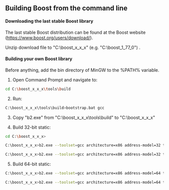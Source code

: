 ## Building Boost from the command line

#### Downloading the last stable Boost library

The last stable Boost distribution can be found at the Boost website (https://www.boost.org/users/download/).

Unzip download file to "C:\boost_x_x_x" (e.g. "C:\boost_1_77_0") .

#### Building your own Boost library

Before anything, add the bin directory of MinGW to the %PATH% variable.

1. Open Command Prompt and navigate to:

```bash
cd C:\boost_x_x_x\tools\build
```
2. Run:

```bash
C:\boost_x_x_x\tools\build>bootstrap.bat gcc
```

3. Copy "b2.exe" from "C:\boost_x_x_x\tools\build" to "C:\boost_x_x_x"

4. Build 32-bit static:

```bash
cd C:\boost_x_x_x>
```
```bash
C:\boost_x_x_x>b2.exe --toolset=gcc architecture=x86 address-model=32 threading=multi variant=release link=static runtime-link=static --build-type=complete stage --stagedir=stage/x86
```
```bash
C:\boost_x_x_x>b2.exe --toolset=gcc architecture=x86 address-model=32 threading=multi variant=debug link=static runtime-link=static --build-type=complete stage --stagedir=stage/x86
```

5. Build 64-bit static:
```bash
C:\boost_x_x_x>b2.exe --toolset=gcc architecture=x86 address-model=64 threading=multi variant=release link=static runtime-link=static --build-type=complete stage --stagedir=stage/x64
```
```bash
C:\boost_x_x_x>b2.exe --toolset=gcc architecture=x86 address-model=64 threading=multi variant=debug link=static runtime-link=static --build-type=complete stage --stagedir=stage/x64
```

